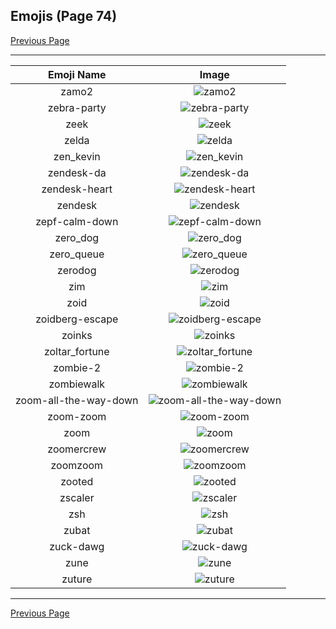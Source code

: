 
## Emojis (Page 74)

[Previous Page](/docs/rc/page-y-0073.md)

<hr />

|Emoji Name|Image|
| :-: | :-: |
|zamo2| ![zamo2](/emojis/rc/zamo2.png)|
|zebra-party| ![zebra-party](/emojis/rc/zebra-party.gif)|
|zeek| ![zeek](/emojis/rc/zeek.png)|
|zelda| ![zelda](/emojis/rc/zelda.png)|
|zen_kevin| ![zen_kevin](/emojis/rc/zen_kevin.png)|
|zendesk-da| ![zendesk-da](/emojis/rc/zendesk-da.png)|
|zendesk-heart| ![zendesk-heart](/emojis/rc/zendesk-heart.png)|
|zendesk| ![zendesk](/emojis/rc/zendesk.jpg)|
|zepf-calm-down| ![zepf-calm-down](/emojis/rc/zepf-calm-down.png)|
|zero_dog| ![zero_dog](/emojis/rc/zero_dog.png)|
|zero_queue| ![zero_queue](/emojis/rc/zero_queue.png)|
|zerodog| ![zerodog](/emojis/rc/zerodog.png)|
|zim| ![zim](/emojis/rc/zim.png)|
|zoid| ![zoid](/emojis/rc/zoid.png)|
|zoidberg-escape| ![zoidberg-escape](/emojis/rc/zoidberg-escape.gif)|
|zoinks| ![zoinks](/emojis/rc/zoinks.png)|
|zoltar_fortune| ![zoltar_fortune](/emojis/rc/zoltar_fortune.jpg)|
|zombie-2| ![zombie-2](/emojis/rc/zombie-2.png)|
|zombiewalk| ![zombiewalk](/emojis/rc/zombiewalk.gif)|
|zoom-all-the-way-down| ![zoom-all-the-way-down](/emojis/rc/zoom-all-the-way-down.gif)|
|zoom-zoom| ![zoom-zoom](/emojis/rc/zoom-zoom.gif)|
|zoom| ![zoom](/emojis/rc/zoom.png)|
|zoomercrew| ![zoomercrew](/emojis/rc/zoomercrew.png)|
|zoomzoom| ![zoomzoom](/emojis/rc/zoomzoom.png)|
|zooted| ![zooted](/emojis/rc/zooted.png)|
|zscaler| ![zscaler](/emojis/rc/zscaler.png)|
|zsh| ![zsh](/emojis/rc/zsh.png)|
|zubat| ![zubat](/emojis/rc/zubat.gif)|
|zuck-dawg| ![zuck-dawg](/emojis/rc/zuck-dawg.png)|
|zune| ![zune](/emojis/rc/zune.png)|
|zuture| ![zuture](/emojis/rc/zuture.png)|

<hr/>

[Previous Page](/docs/rc/page-y-0073.md)